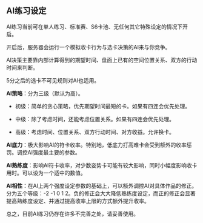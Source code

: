 ## AI练习设定

AI练习当前可在单人练习、标准赛、S6卡池、无任何其它特殊设定的情况下开启。

开启后，服务器会运行一个模拟收卡行为与选卡决策的AI来与你竞争。

AI决策主要靠内部计算得到的期望时间、盘面上已有的空间位置关系、双方的行动时间来判断。

5分之后的选卡不可见规则对AI也适用。

**AI策略**：分为三级（默认为高）。

- 初级：简单的贪心策略，优先期望时间最短的卡。如果有四连会优先处理。

- 中级：除了考虑时间，还能考虑位置关系。如果有四连会优先处理。

- 高级：考虑时间、位置关系、双方行动时间、对方收益。允许换卡。

**AI底力**：极大影响AI的符卡收率。特别地，低底力打高难卡会受到额外的收率惩罚。调控AI强度最主要的参数。

**AI熟练度**：影响AI符卡收率，对少数姿势卡可能有较大影响，同时小幅度影响收卡用时。可以设为一个适中的数值。

**AI相性**：在AI上两个强度设定参数的基础上，可以额外调控AI对具体作品的修正。分为五个等级：-2 -1 0 1 2。负的修正会大大降低熟练度设定，而正的修正会显著提高熟练度设定、并通过提高收率上限的方式额外提升收率。

总之，目前AI练习仍存在许多不完善之处，请妥善使用。
